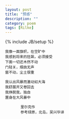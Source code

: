 ```yaml
---
layout: post
title: "预感"
description: ""
category: poem
tags: [Rilke]
---
```

{% include JB/setup %}

    我像一面旗帜，在空旷中  
    我感到将来的狂飙，必须接受  
    下面一切还木然不动  
    门轻关，烟囱无声  
    窗不动，尘土很重  
      
    我认出风暴而激动如大海  
    我舒展开又卷回去  
    我挣脱我，独自  
    置身在大风暴中  
	
           里尔克作  
           参考绿原，北岛，吴兴华译